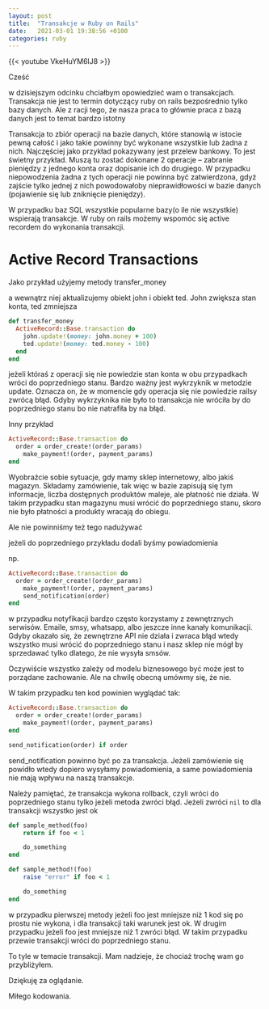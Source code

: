 ```yaml
---
layout: post
title:  "Transakcje w Ruby on Rails"
date:   2021-03-01 19:38:56 +0100
categories: ruby
---
```

{{< youtube  VkeHuYM6lJ8 >}}

Cześć

w dzisiejszym odcinku chciałbym opowiedzieć wam o transakcjach.  Transakcja nie jest to termin dotyczący ruby on rails bezpośrednio tylko bazy danych. Ale z racji tego, że nasza praca to głównie praca z bazą danych jest to temat bardzo istotny
<!--more-->

Transakcja to zbiór operacji na bazie danych, które stanowią w istocie pewną całość i jako takie powinny być wykonane wszystkie lub żadna z nich. Najczęściej jako przykład pokazywany jest przelew bankowy. To jest świetny przykład. Muszą tu zostać dokonane 2 operacje – zabranie pieniędzy z jednego konta oraz dopisanie ich do drugiego. W przypadku niepowodzenia żadna z tych operacji nie powinna być zatwierdzona, gdyż zajście tylko jednej z nich powodowałoby nieprawidłowości w bazie danych (pojawienie się lub zniknięcie pieniędzy).

W przypadku baz SQL wszystkie popularne bazy(o ile nie wszystkie) wspierają transakcje. W ruby on rails możemy wspomóc się  active recordem do wykonania transakcji.

# Active Record Transactions

Jako przykład użyjemy metody transfer_money

a wewnątrz niej aktualizujemy obiekt john i obiekt ted. John zwiększa stan konta, ted zmniejsza

```ruby
def transfer_money
  ActiveRecord::Base.transaction do
    john.update!(money: john.money + 100)
    ted.update!(money: ted.money - 100)
  end
end
```

jeżeli któraś z operacji się nie powiedzie stan konta w obu przypadkach wróci do poprzedniego stanu. Bardzo ważny jest wykrzyknik w metodzie update. Oznacza on, że w momencie gdy operacja się nie powiedzie railsy zwrócą błąd. Gdyby wykrzyknika nie było to transakcja nie wróciła by do poprzedniego stanu bo nie natrafiła by na błąd.

Inny przykład

```ruby
ActiveRecord::Base.transaction do
  order = order_create!(order_params)
	make_payment!(order, payment_params)
end
```

Wyobraźcie sobie sytuacje, gdy mamy sklep internetowy, albo jakiś magazyn. Składamy zamówienie, tak więc w bazie zapisują się tym informacje, liczba dostępnych produktów maleje, ale płatność nie działa. W takim przypadku stan magazynu musi wrócić do poprzedniego stanu, skoro nie było płatności a produkty wracają do obiegu.

Ale nie powinniśmy też tego nadużywać

jeżeli do poprzedniego przykładu dodali byśmy powiadomienia

np.

```ruby
ActiveRecord::Base.transaction do
  order = order_create!(order_params)
	make_payment!(order, payment_params)
	send_notification(order)
end
```

w przypadku notyfikacji bardzo często korzystamy z zewnętrznych serwisów. Emaile, smsy, whatsapp, albo jeszcze inne kanały komunikacji. Gdyby okazało się, że zewnętrzne API nie działa i zwraca błąd wtedy wszystko musi wrócić do poprzedniego stanu i nasz sklep nie mógł by sprzedawać tylko dlatego, że nie wysyła smsów.

Oczywiście wszystko zależy od modelu biznesowego być może jest to porządane zachowanie. Ale na chwilę obecną umówmy się, że nie.

W takim przypadku ten kod powinien wyglądać tak:

```ruby
ActiveRecord::Base.transaction do
  order = order_create!(order_params)
	make_payment!(order, payment_params)
end

send_notification(order) if order
```

send_notification powinno być po za transakcja. Jeżeli zamówienie się powidło wtedy dopiero wysyłamy powiadomienia, a same powiadomienia nie mają wpływu na naszą transakcje.

Należy pamiętać, że transakcja wykona rollback, czyli wróci do poprzedniego stanu tylko jeżeli metoda zwróci błąd. Jeżeli zwróci `nil` to dla transakcji wszystko jest ok

```ruby
def sample_method(foo)
	return if foo < 1

	do_something
end

def sample_method!(foo)
	raise "error" if foo < 1

	do_something
end
```

w przypadku pierwszej metody jeżeli foo jest mniejsze niż 1 kod się po prostu nie wykona, i dla transakcji taki warunek jest ok. W drugim przypadku jeżeli foo jest mniejsze niż 1 zwróci błąd. W takim przypadku przewie transakcji wróci do poprzedniego stanu.

To tyle w temacie transakcji. Mam nadzieje, że chociaż trochę wam go przybliżyłem.

Dziękuję za oglądanie.

Miłego kodowania.
